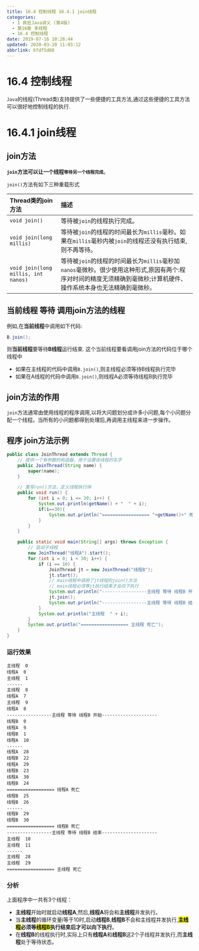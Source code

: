 ```yaml
---
title: 16.4 控制线程 16.4.1 join线程
categories: 
  - 1 疯狂Java讲义 (第4版)
  - 第16章 多线程
  - 16.4 控制线程
date: 2019-07-16 10:28:44
updated: 2020-03-20 11:03:12
abbrlink: 6fdf5d88
---
```

# 16.4 控制线程
`Java`的线程(Thread类)支持提供了一些便捷的工具方法,通过这些便捷的工具方法可以很好地控制线程的执行.
# 16.4.1 join线程
## join方法
**`join`方法可以让一个线程`等待另一个线程完成`**。

`join()`方法有如下三种重载形式

|Thread类的join方法|描述|
|:--|:--|
|`void join()`|等待被`join`的线程执行完成。|
|`void join(long millis)`|等待被`join`的线程的时间最长为`millis`毫秒。如果在`millis`毫秒内被`join`的线程还没有执行结束,则不再等待。|
|`void join(long millis, int nanos)`|等待被`join`的线程的时间最长为`millis`毫秒加`nanos`毫微秒。很少使用这种形式,原因有两个:程序对时间的精度无须精确到毫微秒;计算机硬件、操作系统本身也无法精确到毫微秒。|

## 当前线程 等待 调用join方法的线程

例如,在**当前线程**中调用如下代码:
```java
B.join();
```
则**当前线程**要等待**B线程**运行结束.
这个当前线程要看调用join方法的代码位于哪个线程中
- 如果在主线程的代码中调用`B.join()`,则主线程必须等待B线程执行完毕
- 如果在A线程的代码中调用`B.join()`,则线程A必须等待线程B执行完毕

## join方法的作用
`join`方法通常由使用线程的程序调用,以将大问题划分成许多小问题,每个小问题分配一个线程。当所有的小问题都得到处理后,再调用主线程来进一步操作。

## 程序 join方法示例
```java
public class JoinThread extends Thread {
    // 提供一个有参数的构造器，用于设置该线程的名字
    public JoinThread(String name) {
        super(name);
    }

    // 重写run()方法，定义线程执行体
    public void run() {
        for (int i = 0; i <= 30; i++) {
            System.out.println(getName() + "  " + i);
            if(i==30){
                System.out.println("================== "+getName()+" 死亡");
            }
        }
    }

    public static void main(String[] args) throws Exception {
        // 启动子线程
        new JoinThread("线程A").start();
        for (int i = 0; i < 30; i++) {
            if (i == 10) {
                JoinThread jt = new JoinThread("线程B");
                jt.start();
                // main线程中调用了jt线程的join()方法
                // main线程必须等jt执行结束才会向下执行
                System.out.println("-----------------主线程 等待 线程B 开始---------------------");
                jt.join();
                System.out.println("-----------------主线程 等待 线程B 结束---------------------");
            }
            System.out.println("主线程  " + i);
        }
        System.out.println("================== 主线程 死亡");
    }
}
```
### 运行效果
```
主线程  0
线程A  0
主线程  1
......
主线程  8
线程A  7
主线程  9
线程A  8
-----------------主线程 等待 线程B 开始---------------------
线程B  0
线程A  9
线程B  1
线程A  10
......
线程A  28
线程B  22
线程A  29
线程B  23
线程A  30
线程B  24
================== 线程A 死亡
线程B  25
线程B  26
......
线程B  29
线程B  30
================== 线程B 死亡
-----------------主线程 等待 线程B 结束---------------------
主线程  10
主线程  11
......
主线程  28
主线程  29
================== 主线程 死亡
```
### 分析
上面程序中一共有3个线程：
- **主线程**开始时就启动**线程A**,然后,**线程A**将会和**主线程**并发执行。
- 当**主线程**的循环变量i等于10时,启动**线程B**,**线程B**不会和主线程并发执行,**<mark>主线程</mark>必须等<mark>线程B</mark>执行结束后才可以向下执行**。
- 在**线程B**的线程执行时,实际上只有**线程A**和**线程B**这2个子线程并发执行,而**主线程**处于等待状态。
